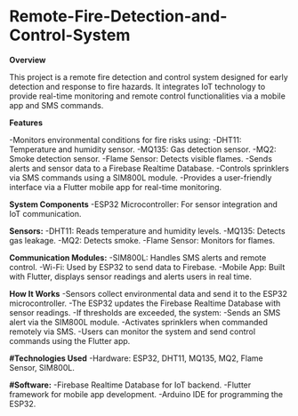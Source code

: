 # Remote-Fire-Detection-and-Control-System 


**Overview**

This project is a remote fire detection and control system designed for early detection and response to fire hazards. It integrates IoT technology to provide real-time monitoring and remote control functionalities via a mobile app and SMS commands.

**Features**

-Monitors environmental conditions for fire risks using:
-DHT11: Temperature and humidity sensor.
-MQ135: Gas detection sensor.
-MQ2: Smoke detection sensor.
-Flame Sensor: Detects visible flames.
-Sends alerts and sensor data to a Firebase Realtime Database.
-Controls sprinklers via SMS commands using a SIM800L module.
-Provides a user-friendly interface via a Flutter mobile app for real-time monitoring.

**System Components**
-ESP32 Microcontroller: For sensor integration and IoT communication.

**Sensors:**
-DHT11: Reads temperature and humidity levels.
-MQ135: Detects gas leakage.
-MQ2: Detects smoke.
-Flame Sensor: Monitors for flames.

**Communication Modules:**
-SIM800L: Handles SMS alerts and remote control.
-Wi-Fi: Used by ESP32 to send data to Firebase.
-Mobile App: Built with Flutter, displays sensor readings and alerts users in real time.

**How It Works**
-Sensors collect environmental data and send it to the ESP32 microcontroller.
-The ESP32 updates the Firebase Realtime Database with sensor readings.
-If thresholds are exceeded, the system:
-Sends an SMS alert via the SIM800L module.
-Activates sprinklers when commanded remotely via SMS.
-Users can monitor the system and send control commands using the Flutter app.

**#Technologies Used**
-Hardware: ESP32, DHT11, MQ135, MQ2, Flame Sensor, SIM800L.

**#Software:**
-Firebase Realtime Database for IoT backend.
-Flutter framework for mobile app development.
-Arduino IDE for programming the ESP32.
